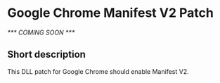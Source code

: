 # Google Chrome Manifest V2 Patch
*\*\*\* COMING SOON \*\*\**

## Short description
This DLL patch for Google Chrome should enable Manifest V2.
